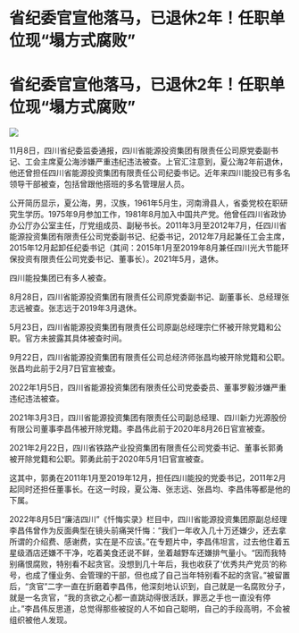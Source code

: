 # 省纪委官宣他落马，已退休2年！任职单位现“塌方式腐败”

# 省纪委官宣他落马，已退休2年！任职单位现“塌方式腐败”

![](https://inews.gtimg.com/om_bt/OM1vDGv-8eLuuVxiQWK9U9CojoAhmBxKQTA15ZEDPvTJ8AA/1000)

11月8日，四川省纪委监委通报，四川省能源投资集团有限责任公司原党委副书记、工会主席夏公海涉嫌严重违纪违法被查。上官汇注意到，夏公海2年前退休，他还曾担任四川省能源投资集团有限责任公司纪委书记。近年来四川能投已有多名领导干部被查，包括曾跟他搭班的多名管理层人员。

公开简历显示，夏公海，男，汉族，1961年5月生，河南滑县人，省委党校在职研究生学历。1975年9月参加工作，1981年8月加入中国共产党。他曾任四川省政协办公厅办公室主任，厅党组成员、副秘书长。2011年3月至2012年7月，任四川省能源投资集团有限责任公司党委副书记、纪委书记，2012年7月起兼任工会主席，2015年12月起卸任纪委书记（其间：2015年1月至2019年8月兼任四川光大节能环保投资有限责任公司党委书记、董事长）。2021年5月，退休。

四川能投集团已有多人被查。

8月28日，四川省能源投资集团有限责任公司原党委副书记、副董事长、总经理张志远被查。张志远于2019年3月退休。

5月23日，四川省能源投资集团有限责任公司原副总经理宗仁怀被开除党籍和公职。官方未披露其具体被查时间。

9月22日，四川省能源投资集团有限责任公司总经济师张昌均被开除党籍和公职。张昌均此前于2月7日官宣被查。

2022年1月5日，四川省能源投资集团有限责任公司党委委员、董事罗毅涉嫌严重违纪违法被查。

2021年3月3日，四川省能源投资集团有限责任公司副总经理、四川新力光源股份有限公司董事李昌伟被开除党籍。李昌伟此前于2020年8月26日官宣被查。

2021年2月22日，四川省铁路产业投资集团有限责任公司党委书记、董事长郭勇被开除党籍和公职。郭勇此前于2020年5月1日官宣被查。

这其中，郭勇在2011年1月至2019年12月，担任四川能投的党委书记，2011年2月起同时还担任董事长。在这一时段，夏公海、张志远、张昌均、李昌伟等都是他的下属。

2022年8月5日“廉洁四川”《忏悔实录》栏目中，四川省能源投资集团原副总经理李昌伟曾作为反面典型在镜头前痛哭忏悔：“我们一年收入几十万还嫌少，还去拿所谓的介绍费、感谢费，实在是不应该。”在专题片中，李昌伟坦言，过去他住着五星级酒店还嫌不干净，吃着美食还说不鲜，坐着越野车还嫌排气量小。“因而我特别痛恨腐败，特别看不起贪官。没想到几十年后，我也收获了‘优秀共产党员’的称号，也成了懂业务、会管理的干部，但也成了自己当年特别看不起的贪官。”被留置后，“贪官”二字一直在折磨着李昌伟，他深刻地认识到，自己就是一名腐败分子，就是一名贪官，“我的贪欲之心都一直跳动得很活跃，罪恶之手也一直没有停止。”李昌伟反思道，总觉得那些被捉的人不如自己聪明，自己的手段高明，不会被组织被他人发现。

